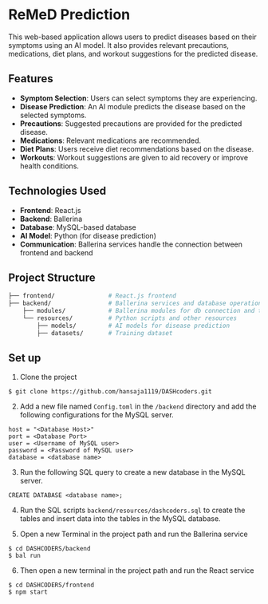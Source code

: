 # ReMeD Prediction

This web-based application allows users to predict diseases based on their symptoms using an AI model. It also provides relevant precautions, medications, diet plans, and workout suggestions for the predicted disease.

## Features

- **Symptom Selection**: Users can select symptoms they are experiencing.
- **Disease Prediction**: An AI module predicts the disease based on the selected symptoms.
- **Precautions**: Suggested precautions are provided for the predicted disease.
- **Medications**: Relevant medications are recommended.
- **Diet Plans**: Users receive diet recommendations based on the disease.
- **Workouts**: Workout suggestions are given to aid recovery or improve health conditions.

## Technologies Used

- **Frontend**: React.js
- **Backend**: Ballerina
- **Database**: MySQL-based database
- **AI Model**: Python (for disease prediction)
- **Communication**: Ballerina services handle the connection between frontend and backend

## Project Structure

```bash
├── frontend/               # React.js frontend
├── backend/                # Ballerina services and database operations
    ├── modules/            # Ballerina modules for db connection and types
    └── resources/          # Python scripts and other resources
        ├── models/         # AI models for disease prediction
        ├── datasets/       # Training dataset
```

## Set up

1. Clone the project

```
$ git clone https://github.com/hansaja1119/DASHcoders.git
```

2. Add a new file named `Config.toml` in the `/backend` directory and add the following configurations for the MySQL server.

```
host = "<Database Host>"
port = <Database Port>
user = <Username of MySQL user>
password = <Password of MySQL user>
database = <database name>
```

3. Run the following SQL query to create a new database in the MySQL server.

```
CREATE DATABASE <database name>;
```

4. Run the SQL scripts `backend/resources/dashcoders.sql` to create the tables and insert data into the tables in the MySQL database.

5. Open a new Terminal in the project path and run the Ballerina service

```
$ cd DASHCODERS/backend
$ bal run
```

6. Then open a new terminal in the project path and run the React service

```
$ cd DASHCODERS/frontend
$ npm start
```
